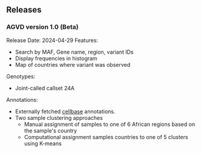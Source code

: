 ## Releases

### AGVD version 1.0 (Beta)

Release Date:	2024-04-29 
Features:
 - Search by MAF, Gene name, region, variant IDs
 - Display frequencies in histogram
 - Map of countries where variant was observed

Genotypes: 
 - Joint-called callset 24A 

Annotations:
 - Externally fetched [cellbase][ref1] annotations.
 - Two sample clustering approaches
   - Manual assignment of samples to one of 6 African regions based on the sample's country 
   - Computational assignment samples countries to one of 5 clusters using K-means


[ref1]: http://nar.oxfordjournals.org/content/40/W1/W609.short